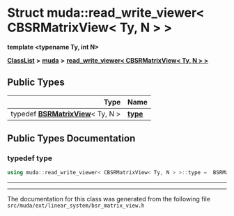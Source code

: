 

# Struct muda::read\_write\_viewer&lt; CBSRMatrixView&lt; Ty, N &gt; &gt;

**template &lt;typename Ty, int N&gt;**



[**ClassList**](annotated.md) **>** [**muda**](namespacemuda.md) **>** [**read\_write\_viewer&lt; CBSRMatrixView&lt; Ty, N &gt; &gt;**](structmuda_1_1read__write__viewer_3_01_c_b_s_r_matrix_view_3_01_ty_00_01_n_01_4_01_4.md)






















## Public Types

| Type | Name |
| ---: | :--- |
| typedef [**BSRMatrixView**](classmuda_1_1_b_s_r_matrix_view_base.md)&lt; Ty, N &gt; | [**type**](#typedef-type)  <br> |
















































## Public Types Documentation




### typedef type 

```C++
using muda::read_write_viewer< CBSRMatrixView< Ty, N > >::type =  BSRMatrixView<Ty, N>;
```




<hr>

------------------------------
The documentation for this class was generated from the following file `src/muda/ext/linear_system/bsr_matrix_view.h`

